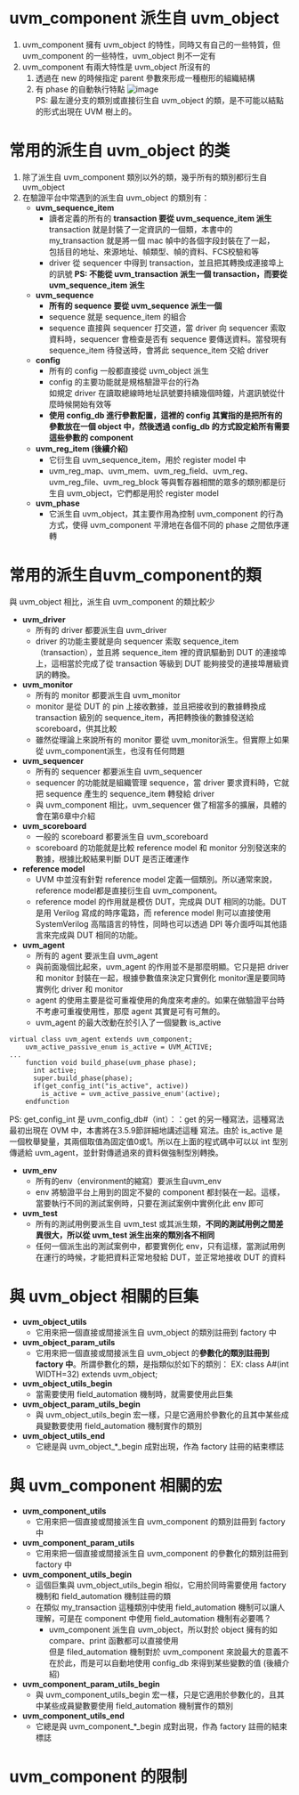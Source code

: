 # uvm_component 派生自 uvm_object
1. uvm_component 擁有 uvm_object 的特性，同時又有自己的一些特質，但 uvm_component 的一些特性，uvm_object 則不一定有
2. uvm_component 有兩大特性是 uvm_object 所沒有的
    1. 透過在 new 的時候指定 parent 參數來形成一種樹形的組織結構
    2. 有 phase 的自動執行特點
![image](https://github.com/user-attachments/assets/386be6d9-686e-4a92-9ed9-5c7d480f7ab1)  
PS: 最左邊分支的類別或直接衍生自 uvm_object 的類，是不可能以結點的形式出現在 UVM 樹上的。
# 常用的派生自 uvm_object 的类
1. 除了派生自 uvm_component 類別以外的類，幾乎所有的類別都衍生自 uvm_object
2. 在驗證平台中常遇到的派生自 uvm_object 的類別有：
    * **uvm_sequence_item**
      * 讀者定義的所有的 **transaction 要從 uvm_sequence_item 派生**  
        transaction 就是封裝了一定資訊的一個類，本書中的 my_transaction 就是將一個 mac 幀中的各個字段封裝在了一起，  
        包括目的地址、來源地址、幀類型、幀的資料、FCS校驗和等
      * driver 從 sequencer 中得到 transaction，並且把其轉換成連接埠上的訊號
        **PS: 不能從 uvm_transaction 派生一個 transaction，而要從 uvm_sequence_item 派生**
    * **uvm_sequence**
      * **所有的 sequence 要從 uvm_sequence 派生一個**
      * sequence 就是 sequence_item 的組合
      * sequence 直接與 sequencer 打交道，當 driver 向 sequencer 索取資料時，sequencer 會檢查是否有 sequence 要傳送資料。當發現有 sequence_item 待發送時，會將此 sequence_item 交給 driver
    * **config**
      * 所有的 config 一般都直接從 uvm_object 派生
      * config 的主要功能就是規格驗證平台的行為  
        如規定 driver 在讀取總線時地址訊號要持續幾個時鐘，片選訊號從什麼時候開始有效等
      * **使用 config_db 進行參數配置，這裡的 config 其實指的是把所有的參數放在一個 object 中，然後透過 config_db 的方式設定給所有需要這些參數的 component**
    * **uvm_reg_item (後續介紹)**
      * 它衍生自 uvm_sequence_item，用於 register model 中
      * uvm_reg_map、uvm_mem、uvm_reg_field、uvm_reg、uvm_reg_file、uvm_reg_block 等與暫存器相關的眾多的類別都是衍生自
uvm_object，它們都是用於 register model
    * **uvm_phase**
      * 它派生自 uvm_object，其主要作用為控制 uvm_component 的行為方式，使得 uvm_component 平滑地在各個不同的 phase 之間依序運轉
# 常用的派生自uvm_component的類
與 uvm_object 相比，派生自 uvm_component 的類比較少
* **uvm_driver**
    * 所有的 driver 都要派生自 uvm_driver
    * driver 的功能主要就是向 sequencer 索取 sequence_item（transaction），並且將 sequence_item 裡的資訊驅動到 DUT 的連接埠上，這相當於完成了從 transaction 等級到 DUT 能夠接受的連接埠層級資訊的轉換。
* **uvm_monitor**
    * 所有的 monitor 都要派生自 uvm_monitor
    * monitor 是從 DUT 的 pin 上接收數據，並且把接收到的數據轉換成 transaction 級別的 sequence_item，再把轉換後的數據發送給 
scoreboard，供其比較
    * 雖然從理論上來說所有的 monitor 要從 uvm_monitor派生。但實際上如果從 uvm_component派生，也沒有任何問題
* **uvm_sequencer**
    * 所有的 sequencer 都要派生自 uvm_sequencer
    * sequencer 的功能就是組織管理 sequence，當 driver 要求資料時，它就把 sequence 產生的 sequence_item 轉發給 driver
    * 與 uvm_component 相比，uvm_sequencer 做了相當多的擴展，具體的會在第6章中介紹
* **uvm_scoreboard**
    * 一般的 scoreboard 都要派生自 uvm_scoreboard
    * scoreboard 的功能就是比較 reference model 和 monitor 分別發送來的數據，根據比較結果判斷 DUT 是否正確運作
* **reference model**
    * UVM 中並沒有針對 reference model 定義一個類別。所以通常來說，reference model都是直接衍生自 uvm_component。
    * reference model 的作用就是模仿 DUT，完成與 DUT 相同的功能。DUT 是用 Verilog 寫成的時序電路，而 reference
model 則可以直接使用 SystemVerilog 高階語言的特性，同時也可以透過 DPI 等介面呼叫其他語言來完成與 DUT 相同的功能。
* **uvm_agent**
    * 所有的 agent 要派生自 uvm_agent
    * 與前面幾個比起來，uvm_agent 的作用並不是那麼明顯。它只是把 driver 和 monitor 封裝在一起，根據參數值來決定只實例化 monitor還是要同時實例化 driver 和 monitor
    * agent 的使用主要是從可重複使用的角度來考慮的。如果在做驗證平台時不考慮可重複使用性，那麼 agent 其實是可有可無的。
    * uvm_agent 的最大改動在於引入了一個變數 is_active
```
virtual class uvm_agent extends uvm_component;
    uvm_active_passive_enum is_active = UVM_ACTIVE;
...
    function void build_phase(uvm_phase phase);
      int active;
      super.build_phase(phase);
      if(get_config_int("is_active", active)) 
        is_active = uvm_active_passive_enum'(active);
    endfunction
```
PS: get_config_int 是 uvm_config_db#（int）：：get 的另一種寫法，這種寫法最初出現在 OVM 中，本書將在3.5.9節詳細地講述這種
寫法。由於 is_active 是一個枚舉變量，其兩個取值為固定值0或1。所以在上面的程式碼中可以以 int 型別傳遞給 uvm_agent，並針對傳遞過來的資料做強制型別轉換。
* **uvm_env**
    * 所有的env（environment的縮寫）要派生自uvm_env
    * env 將驗證平台上用到的固定不變的 component 都封裝在一起。這樣，當要執行不同的測試案例時，只要在測試案例中實例化此 env 即可
* **uvm_test**
    * 所有的測試用例要派生自 uvm_test 或其派生類，**不同的測試用例之間差異很大，所以從 uvm_test 派生出來的類別各不相同**
    * 任何一個派生出的測試案例中，都要實例化 env，只有這樣，當測試用例在運行的時候，才能把資料正常地發給 DUT，並正常地接收 DUT 的資料
# 與 uvm_object 相關的巨集
* **uvm_object_utils**
    * 它用來把一個直接或間接派生自 uvm_object 的類別註冊到 factory 中
* **uvm_object_param_utils**
    * 它用來把一個直接或間接派生自 uvm_object 的**參數化的類別註冊到 factory 中**。所謂參數化的類，是指類似於如下的類別：
      EX: class A#(int WIDTH=32) extends uvm_object;
* **uvm_object_utils_begin**
    * 當需要使用 field_automation 機制時，就需要使用此巨集
* **uvm_object_param_utils_begin**
    * 與 uvm_object_utils_begin 宏一樣，只是它適用於參數化的且其中某些成員變數要使用 field_automation 機制實作的類別
* **uvm_object_utils_end**
    * 它總是與 uvm_object_*_begin 成對出現，作為 factory 註冊的結束標誌
# 與 uvm_component 相關的宏
* **uvm_component_utils**
    * 它用來把一個直接或間接派生自 uvm_component 的類別註冊到 factory 中
* **uvm_component_param_utils**
    * 它用來把一個直接或間接派生自 uvm_component 的參數化的類別註冊到 factory 中
* **uvm_component_utils_begin**
    * 這個巨集與 uvm_object_utils_begin 相似，它用於同時需要使用 factory 機制和 field_automation 機制註冊的類
    * 在類似 my_transaction 這種類別中使用 field_automation 機制可以讓人理解，可是在 component 中使用 field_automation 機制有必要嗎？
        * uvm_component 派生自 uvm_object，所以對於 object 擁有的如 compare、print 函數都可以直接使用  
          但是 filed_automation 機制對於 uvm_component 來說最大的意義不在於此，而是可以自動地使用 config_db 來得到某些變數的值 (後續介紹)
* **uvm_component_param_utils_begin**
    * 與 uvm_component_utils_begin 宏一樣，只是它適用於參數化的，且其中某些成員變數要使用 field_automation 機制實作的類別
* **uvm_component_utils_end**
    * 它總是與 uvm_component_*_begin 成對出現，作為 factory 註冊的結束標誌
# uvm_component 的限制
